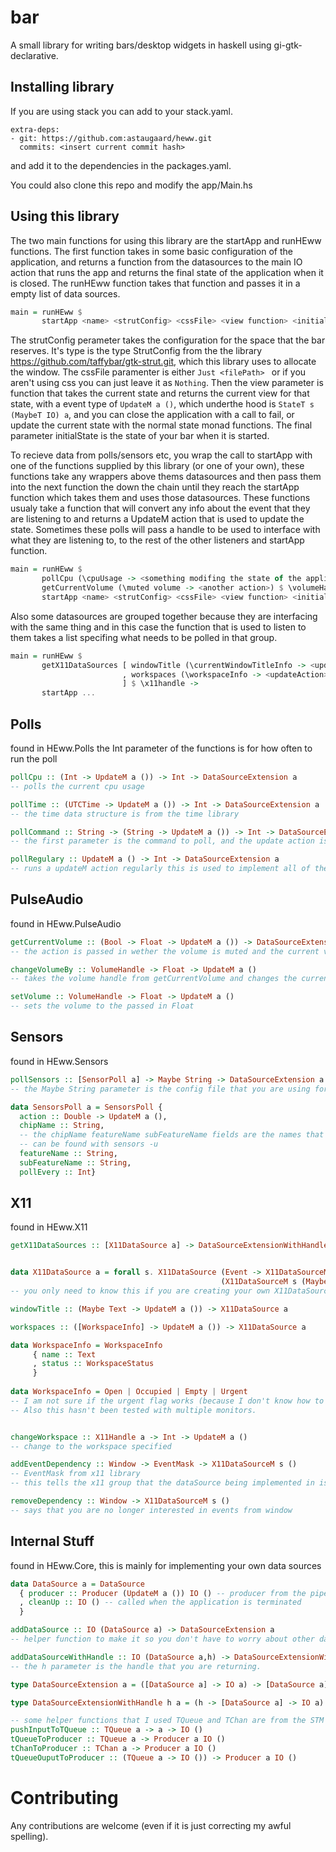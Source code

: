 # bar
A small library for writing bars/desktop widgets in haskell using gi-gtk-declarative.

## Installing library

If you are using stack you can add to your stack.yaml. 
```
extra-deps:
- git: https://github.com:astaugaard/heww.git
  commits: <insert current commit hash>
```
and add it to the dependencies in the packages.yaml.

You could also clone this repo and modify the app/Main.hs

## Using this library

The two main functions for using this library are the startApp and runHEww functions. The first function takes in some basic configuration of the application, and returns a function from the datasources to the main IO action that runs the app and returns the final state of the application when it is closed. The runHEww function takes that function and passes it in a empty list of data sources.
```haskell
main = runHEww $
       startApp <name> <strutConfig> <cssFile> <view function> <initialState>
```
The strutConfig perameter takes the configuration for the space that the bar reserves. It's type is the type StrutConfig from the the library https://github.com/taffybar/gtk-strut.git, which this library uses to allocate the window. The cssFile paramenter is either ```Just <filePath> ``` or if you aren't using css you can just leave it as `Nothing`. Then the view parameter is function that takes the current state and returns the current view for that state, with a event type of `UpdateM a ()`, which underthe hood is `StateT s (MaybeT IO) a`, and you can close the application with a call to fail, or update the current state with the normal state monad functions. The final parameter initialState is the state of your bar when it is started. 

To recieve data from polls/sensors etc, you wrap the call to startApp with one of the functions supplied by this library (or one of your own), these functions take any wrappers above thems datasources and then pass them into the next function the down the chain until they reach the startApp function which takes them and uses those datasources. These functions usualy take a function that will convert any info about the event that they are listening to and returns a UpdateM action that is used to update the state. Sometimes these polls will pass a handle to be used to interface with what they are listening to, to the rest of the other listeners and startApp function.

```haskell 
main = runHEww $
       pollCpu (\cpuUsage -> <something modifing the state of the application>) 10 $
       getCurrentVolume (\muted volume -> <another action>) $ \volumeHandle -> 
       startApp <name> <strutConfig> <cssFile> <view function> <initialState>
```
Also some datasources are grouped together because they are interfacing with the same thing and in this case the function that is used to listen to them takes a list specifing what needs to be polled in that group.
```haskell
main = runHEww $
       getX11DataSources [ windowTitle (\currentWindowTitleInfo -> <updateAction>)
                         , workspaces (\workspaceInfo -> <updateAction>) -- these are currently the only two inforamation polls for x11
                         ] $ \x11handle ->
       startApp ...
```

## Polls
found in HEww.Polls
the Int parameter of the functions is for how often to run the poll
```haskell
pollCpu :: (Int -> UpdateM a ()) -> Int -> DataSourceExtension a 
-- polls the current cpu usage

pollTime :: (UTCTime -> UpdateM a ()) -> Int -> DataSourceExtension a 
-- the time data structure is from the time library

pollCommand :: String -> (String -> UpdateM a ()) -> Int -> DataSourceExtension a 
-- the first parameter is the command to poll, and the update action is passed in the output of the command

pollRegulary :: UpdateM a () -> Int -> DataSourceExtension a
-- runs a updateM action regularly this is used to implement all of the other commands in this module
```

## PulseAudio
found in HEww.PulseAudio
```haskell
getCurrentVolume :: (Bool -> Float -> UpdateM a ()) -> DataSourceExtensionWithHandle VolumeHandle a
-- the action is passed in wether the volume is muted and the current volume

changeVolumeBy :: VolumeHandle -> Float -> UpdateM a ()
-- takes the volume handle from getCurrentVolume and changes the current volume by the passed in float.

setVolume :: VolumeHandle -> Float -> UpdateM a ()
-- sets the volume to the passed in Float
```

## Sensors
found in HEww.Sensors
```haskell
pollSensors :: [SensorPoll a] -> Maybe String -> DataSourceExtension a
-- the Maybe String parameter is the config file that you are using for libsensors (or Nothing)

data SensorsPoll a = SensorsPoll {
  action :: Double -> UpdateM a (),
  chipName :: String, 
  -- the chipName featureName subFeatureName fields are the names that are used to select the sensors using libsensor
  -- can be found with sensors -u
  featureName :: String,
  subFeatureName :: String,
  pollEvery :: Int}
```

## X11
found in HEww.X11
```haskell
getX11DataSources :: [X11DataSource a] -> DataSourceExtensionWithHandle X11Handle a


data X11DataSource a = forall s. X11DataSource (Event -> X11DataSourceM s (Maybe (UpdateM a ()))) 
                                               (X11DataSourceM s (Maybe (UpdateM a ()))) s
-- you only need to know this if you are creating your own X11DataSources

windowTitle :: (Maybe Text -> UpdateM a ()) -> X11DataSource a

workspaces :: ([WorkspaceInfo] -> UpdateM a ()) -> X11DataSource a

data WorkspaceInfo = WorkspaceInfo 
     { name :: Text
     , status :: WorkspaceStatus
     }
     
data WorkspaceInfo = Open | Occupied | Empty | Urgent
-- I am not sure if the urgent flag works (because I don't know how to test it)
-- Also this hasn't been tested with multiple monitors.


changeWorkspace :: X11Handle a -> Int -> UpdateM a ()
-- change to the workspace specified

addEventDependency :: Window -> EventMask -> X11DataSourceM s ()
-- EventMask from x11 library  
-- this tells the x11 group that the dataSource being implemented in is interested in a event

removeDependency :: Window -> X11DataSourceM s ()
-- says that you are no longer interested in events from window
```

## Internal Stuff
found in HEww.Core, this is mainly for implementing your own data sources
```haskell
data DataSource a = DataSource 
  { producer :: Producer (UpdateM a ()) IO () -- producer from the pipes library of the updateEvents
  , cleanUp :: IO () -- called when the application is terminated
  }

addDataSource :: IO (DataSource a) -> DataSourceExtension a 
-- helper function to make it so you don't have to worry about other data sources.

addDataSourceWithHandle :: IO (DataSource a,h) -> DataSourceExtensionWithHandle h a
-- the h parameter is the handle that you are returning.

type DataSourceExtension a = ([DataSource a] -> IO a) -> [DataSource a] -> IO a

type DataSourceExtensionWithHandle h a = (h -> [DataSource a] -> IO a) -> [DataSource a] -> IO a

-- some helper functions that I used TQueue and TChan are from the STM library
pushInputToTQueue :: TQueue a -> a -> IO ()
tQueueToProducer :: TQueue a -> Producer a IO ()
tChanToProducer :: TChan a -> Producer a IO ()
tQueueOuputToProducer :: (TQueue a -> IO ()) -> Producer a IO ()
```

# Contributing
Any contributions are welcome (even if it is just correcting my awful spelling).
